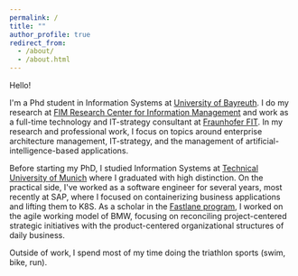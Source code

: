 ```yaml
---
permalink: /
title: ""
author_profile: true
redirect_from: 
  - /about/
  - /about.html
---
```


Hello!

I'm a Phd student in Information Systems at [University of Bayreuth](https://www.wi.uni-bayreuth.de/de/index.html). I do my research at [FIM Research Center for Information Management](https://www.fim-rc.de/wiss_mitarbeitende/moritz-schuell/) and work as a full-time technology and IT-strategy consultant at [Fraunhofer FIT](https://www.wi.fit.fraunhofer.de). In my research and professional work, I focus on topics around enterprise architecture management, IT-strategy, and the management of artificial-intelligence-based applications.

Before starting my PhD, I studied Information Systems at [Technical University of Munich](https://www.cit.tum.de/cit/startseite/) where I graduated with high distinction. On the practical side, I've worked as a software engineer for several years, most recently at SAP, where I focused on containerizing business applications and lifting them to K8S. As a scholar in the [Fastlane program](https://www.bmwgroup.jobs/de/en/students/entry-programmes/masters-programme.html), I worked on the agile working model of BMW, focusing on reconciling project-centered strategic initiatives with the product-centered organizational structures of daily business.

Outside of work‚ I spend most of my time doing the triathlon sports (swim, bike, run).
